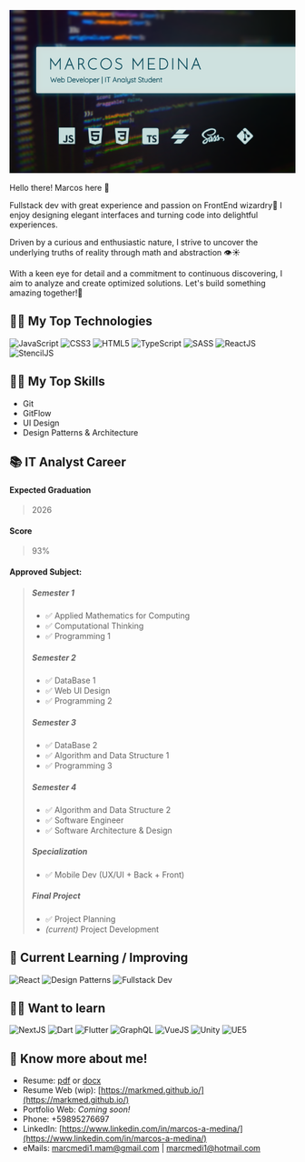 ![markmed](https://raw.githubusercontent.com/MarkMed/MarkMed/main/heroImg.png)

Hello there! Marcos here 👋
<!--
I love design and build Web interfaces🎨, connect those interfaces
with API if it's needed🔌, send and receive data to/from Backend🔁, display
dynamic data💻, apply Maths🧮, improve UX... Pretty much anything
related with UI and code 🖼-->

Fullstack dev with great experience and passion on FrontEnd wizardry🔮 I enjoy designing elegant interfaces and turning code into delightful experiences.


Driven by a curious and enthusiastic nature, I strive to uncover the underlying truths of reality through math and abstraction 👁☀

With a keen eye for detail and a commitment to continuous discovering, I aim to analyze and create optimized solutions.
Let's build something amazing together!🙌

## 👨‍💻 My Top Technologies 
![JavaScript](https://img.shields.io/badge/javascript-%23ffc927.svg?style=for-the-badge&logo=javascript&logoColor=%232e302c)
![CSS3](https://img.shields.io/badge/CSS3-%231572B6.svg?style=for-the-badge&logo=css3&logoColor=white)
![HTML5](https://img.shields.io/badge/html5-%23E34F26.svg?style=for-the-badge&logo=html5&logoColor=white)
![TypeScript](https://img.shields.io/badge/typescript-%233178C6.svg?style=for-the-badge&logo=typescript&logoColor=white)
![SASS](https://img.shields.io/badge/sass-%23CC6699.svg?style=for-the-badge&logo=sass&logoColor=white)
![ReactJS](https://img.shields.io/badge/react-%2361DAFB.svg?style=for-the-badge&logo=react&logoColor=%23292929)
![StencilJS](https://img.shields.io/badge/StencilJS-%2316171c.svg?style=for-the-badge&logo=scrutinizerci&logoColor=white)

## 🤸‍♀️ My Top Skills 
<!---
  ![NAME](https://img.shields.io/badge/LABEL-%BGCOLOR.svg?style=for-the-badge&logo=ICON&logoColor=%ICONCOLOR)
  get icon from https://simpleicons.org/
-->
- Git
- GitFlow
- UI Design
- Design Patterns & Architecture

## 📚 IT Analyst Career
#### Expected Graduation
> 2026
#### Score
> 93%
#### Approved Subject:
> ##### Semester 1
> - ✅ Applied Mathematics for Computing
> - ✅ Computational Thinking
> - ✅ Programming 1
> ##### Semester 2
> - ✅ DataBase 1
> - ✅ Web UI Design
> - ✅ Programming 2
> ##### Semester 3
> - ✅ DataBase 2
> - ✅ Algorithm and Data Structure 1 
> - ✅ Programming 3
> ##### Semester 4
> - ✅ Algorithm and Data Structure 2 
> - ✅ Software Engineer
> - ✅ Software Architecture & Design
> ##### Specialization
> - ✅ Mobile Dev (UX/UI + Back + Front) 
> ##### Final Project
> - ✅ Project Planning
> - _(current)_ Project Development

## 📖 Current Learning / Improving
![React](https://img.shields.io/badge/react-%2361DAFB.svg?style=for-the-badge&logo=react&logoColor=%23292929)
![Design Patterns](https://img.shields.io/badge/Design%20Patterns-bfbfbf?style=for-the-badge)
![Fullstack Dev](https://img.shields.io/badge/Requirements%20management-bfbfbf?style=for-the-badge)

## 👨‍🎓 Want to learn
![NextJS](https://img.shields.io/badge/NextJS-%23000000.svg?style=for-the-badge&logo=nextdotjs&logoColor=white)
![Dart](https://img.shields.io/badge/Dart-%230175C2.svg?style=for-the-badge&logo=dart&logoColor=white)
![Flutter](https://img.shields.io/badge/Flutter-%2302569B.svg?style=for-the-badge&logo=flutter&logoColor=white)
![GraphQL](https://img.shields.io/badge/GraphQL-%23E10098.svg?style=for-the-badge&logo=graphql&logoColor=white)
![VueJS](https://img.shields.io/badge/VueJS-%2340b07d.svg?style=for-the-badge&logo=vuedotjs&logoColor=white)
![Unity](https://img.shields.io/badge/Unity-%23000000.svg?style=for-the-badge&logo=unity&logoColor=white)
![UE5](https://img.shields.io/badge/Unreal%20Engine-%230E1128.svg?style=for-the-badge&logo=unrealengine&logoColor=white)

## 🙌 Know more about me!
- Resume: [pdf](https://github.com/MarkMed/MarkMed/raw/main/Marcos%20Medina%20Resume.pdf) or [docx](https://github.com/MarkMed/MarkMed/raw/main/Marcos%20Medina%20Resume.docx)
- Resume Web (wip): [https://markmed.github.io/](https://markmed.github.io/)
- Portfolio Web: _Coming soon!_
- Phone: +59895276697
- LinkedIn: [https://www.linkedin.com/in/marcos-a-medina/](https://www.linkedin.com/in/marcos-a-medina/)
- eMails: [marcmedi1.mam@gmail.com](mailto:marcmedi1.mam@gmail.com) | [marcmedi1@hotmail.com](mailto:marcmedi1@hotmail.com)

<!--
**MarkMed/MarkMed** is a ✨ _special_ ✨ repository because its `README.md` (this file) appears on your GitHub profile.

![#C](https://img.shields.io/badge/C%23-%23512BD4.svg?style=for-the-badge&logo=csharp&logoColor=white)
![.Net](https://img.shields.io/badge/.net-%23512BD4.svg?style=for-the-badge&logo=dotnet&logoColor=white)
![Entity Framework Core 7](https://img.shields.io/badge/Entity%20Framework%20Core-%23512BD4.svg?style=for-the-badge)
Here are some ideas to get you started:

- 🔭 I’m currently working on ...
- 🌱 I’m currently learning ...
- 👯 I’m looking to collaborate on ...
- 🤔 I’m looking for help with ...
- 💬 Ask me about ...
- 📫 How to reach me: ...
- 😄 Pronouns: ...
- ⚡ Fun fact: ...
-->
